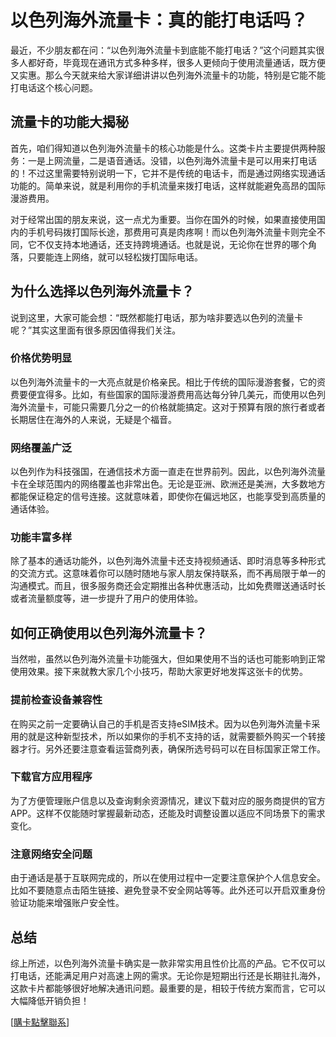 # 以色列海外流量卡：真的能打电话吗？

最近，不少朋友都在问：“以色列海外流量卡到底能不能打电话？”这个问题其实很多人都好奇，毕竟现在通讯方式多种多样，很多人更倾向于使用流量通话，既方便又实惠。那么今天就来给大家详细讲讲以色列海外流量卡的功能，特别是它能不能打电话这个核心问题。

## 流量卡的功能大揭秘

首先，咱们得知道以色列海外流量卡的核心功能是什么。这类卡片主要提供两种服务：一是上网流量，二是语音通话。没错，以色列海外流量卡是可以用来打电话的！不过这里需要特别说明一下，它并不是传统的电话卡，而是通过网络实现通话功能的。简单来说，就是利用你的手机流量来拨打电话，这样就能避免高昂的国际漫游费用。

对于经常出国的朋友来说，这一点尤为重要。当你在国外的时候，如果直接使用国内的手机号码拨打国际长途，那费用可真是肉疼啊！而以色列海外流量卡则完全不同，它不仅支持本地通话，还支持跨境通话。也就是说，无论你在世界的哪个角落，只要能连上网络，就可以轻松拨打国际电话。

## 为什么选择以色列海外流量卡？

说到这里，大家可能会想：“既然都能打电话，那为啥非要选以色列的流量卡呢？”其实这里面有很多原因值得我们关注。

### 价格优势明显

以色列海外流量卡的一大亮点就是价格亲民。相比于传统的国际漫游套餐，它的资费要便宜得多。比如，有些国家的国际漫游费用高达每分钟几美元，而使用以色列海外流量卡，可能只需要几分之一的价格就能搞定。这对于预算有限的旅行者或者长期居住在海外的人来说，无疑是个福音。

### 网络覆盖广泛

以色列作为科技强国，在通信技术方面一直走在世界前列。因此，以色列海外流量卡在全球范围内的网络覆盖也非常出色。无论是亚洲、欧洲还是美洲，大多数地方都能保证稳定的信号连接。这就意味着，即使你在偏远地区，也能享受到高质量的通话体验。

### 功能丰富多样

除了基本的通话功能外，以色列海外流量卡还支持视频通话、即时消息等多种形式的交流方式。这意味着你可以随时随地与家人朋友保持联系，而不再局限于单一的沟通模式。而且，很多服务商还会定期推出各种优惠活动，比如免费赠送通话时长或者流量额度等，进一步提升了用户的使用体验。

## 如何正确使用以色列海外流量卡？

当然啦，虽然以色列海外流量卡功能强大，但如果使用不当的话也可能影响到正常使用效果。接下来就教大家几个小技巧，帮助大家更好地发挥这张卡的优势。

### 提前检查设备兼容性

在购买之前一定要确认自己的手机是否支持eSIM技术。因为以色列海外流量卡采用的就是这种新型技术，所以如果你的手机不支持的话，就需要额外购买一个转接器才行。另外还要注意查看运营商列表，确保所选号码可以在目标国家正常工作。

### 下载官方应用程序

为了方便管理账户信息以及查询剩余资源情况，建议下载对应的服务商提供的官方APP。这样不仅能随时掌握最新动态，还能及时调整设置以适应不同场景下的需求变化。

### 注意网络安全问题

由于通话是基于互联网完成的，所以在使用过程中一定要注意保护个人信息安全。比如不要随意点击陌生链接、避免登录不安全网站等等。此外还可以开启双重身份验证功能来增强账户安全性。

## 总结

综上所述，以色列海外流量卡确实是一款非常实用且性价比高的产品。它不仅可以打电话，还能满足用户对高速上网的需求。无论你是短期出行还是长期驻扎海外，这款卡片都能够很好地解决通讯问题。最重要的是，相较于传统方案而言，它可以大幅降低开销负担！

[[購卡點擊聯系](https://t.me/s/esim1088)]
